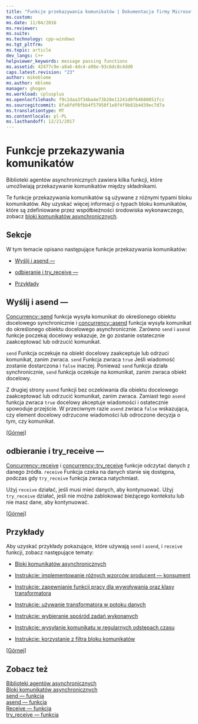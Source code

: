 ```yaml
---
title: "Funkcje przekazywania komunikatów | Dokumentacja firmy Microsoft"
ms.custom: 
ms.date: 11/04/2016
ms.reviewer: 
ms.suite: 
ms.technology: cpp-windows
ms.tgt_pltfrm: 
ms.topic: article
dev_langs: C++
helpviewer_keywords: message passing functions
ms.assetid: 42477c9e-a8a6-4dc4-a98e-93c6dc8c4dd0
caps.latest.revision: "23"
author: mikeblome
ms.author: mblome
manager: ghogen
ms.workload: cplusplus
ms.openlocfilehash: f9c2daa3f34ba4e73b28e11241d0f64680851fcc
ms.sourcegitcommit: 8fa8fdf0fbb4f57950f1e8f4f9b81b4d39ec7d7a
ms.translationtype: MT
ms.contentlocale: pl-PL
ms.lasthandoff: 12/21/2017
---
```

# <a name="message-passing-functions"></a>Funkcje przekazywania komunikatów
Biblioteki agentów asynchronicznych zawiera kilka funkcji, które umożliwiają przekazywanie komunikatów między składnikami.  
  
 Te funkcje przekazywania komunikatów są używane z różnymi typami bloku komunikatów. Aby uzyskać więcej informacji o typach bloku komunikatów, które są zdefiniowane przez współbieżności środowiska wykonawczego, zobacz [bloki komunikatów asynchronicznych](../../parallel/concrt/asynchronous-message-blocks.md).  
  
##  <a name="top"></a>Sekcje  
 W tym temacie opisano następujące funkcje przekazywania komunikatów:  
  
-   [Wyślij i asend —](#send)  
  
-   [odbieranie i try_receive —](#receive)  
  
-   [Przykłady](#examples)  
  
##  <a name="send"></a>Wyślij i asend —  

 [Concurrency::send](reference/concurrency-namespace-functions.md#send) funkcja wysyła komunikat do określonego obiektu docelowego synchronicznie i [concurrency::asend](reference/concurrency-namespace-functions.md#asend) funkcja wysyła komunikat do określonego obiektu docelowego asynchronicznie. Zarówno `send` i `asend` funkcje poczekaj docelowy wskazuje, że go zostanie ostatecznie zaakceptować lub odrzucić komunikat.  
  
 `send` Funkcja oczekuje na obiekt docelowy zaakceptuje lub odrzuci komunikat, zanim zwraca. `send` Funkcja zwraca `true` Jeśli wiadomość zostanie dostarczona i `false` inaczej. Ponieważ `send` funkcja działa synchronicznie, `send` funkcja oczekuje na komunikat, zanim zwraca obiekt docelowy.  
  
 Z drugiej strony `asend` funkcji bez oczekiwania dla obiektu docelowego zaakceptować lub odrzucić komunikat, zanim zwraca. Zamiast tego `asend` funkcja zwraca `true` docelowy akceptuje wiadomości i ostatecznie spowoduje przejście. W przeciwnym razie `asend` zwraca `false` wskazująca, czy element docelowy odrzucone wiadomości lub odroczone decyzja o tym, czy komunikat.  
  
 [[Górnej](#top)]  
  
##  <a name="receive"></a>odbieranie i try_receive —  

 [Concurrency::receive](reference/concurrency-namespace-functions.md#receive) i [concurrency::try_receive](reference/concurrency-namespace-functions.md#try_receive) funkcje odczytać danych z danego źródła. `receive` Funkcja czeka na danych stanie się dostępna, podczas gdy `try_receive` funkcja zwraca natychmiast.  
  
 Użyj `receive` działać, jeśli musi mieć danych, aby kontynuować. Użyj `try_receive` działać, jeśli nie można zablokować bieżącego kontekstu lub nie masz dane, aby kontynuować.  
  
 [[Górnej](#top)]  
  
##  <a name="examples"></a>Przykłady  
 Aby uzyskać przykłady pokazujące, które używają `send` i `asend`, i `receive` funkcji, zobacz następujące tematy:  
  
-   [Bloki komunikatów asynchronicznych](../../parallel/concrt/asynchronous-message-blocks.md)  
  
-   [Instrukcje: implementowanie różnych wzorców producent — konsument](../../parallel/concrt/how-to-implement-various-producer-consumer-patterns.md)  
  
-   [Instrukcje: zapewnianie funkcji pracy dla wywoływania oraz klasy transformatora](../../parallel/concrt/how-to-provide-work-functions-to-the-call-and-transformer-classes.md)  
  
-   [Instrukcje: używanie transformatora w potoku danych](../../parallel/concrt/how-to-use-transformer-in-a-data-pipeline.md)  
  
-   [Instrukcje: wybieranie spośród zadań wykonanych](../../parallel/concrt/how-to-select-among-completed-tasks.md)  
  
-   [Instrukcje: wysyłanie komunikatu w regularnych odstępach czasu](../../parallel/concrt/how-to-send-a-message-at-a-regular-interval.md)  
  
-   [Instrukcje: korzystanie z filtra bloku komunikatów](../../parallel/concrt/how-to-use-a-message-block-filter.md)  
  
 [[Górnej](#top)]  
  
## <a name="see-also"></a>Zobacz też  
 [Biblioteki agentów asynchronicznych](../../parallel/concrt/asynchronous-agents-library.md)   
 [Bloki komunikatów asynchronicznych](../../parallel/concrt/asynchronous-message-blocks.md)   
 [send — funkcja](reference/concurrency-namespace-functions.md#send)   
 [asend — funkcja](reference/concurrency-namespace-functions.md#asend)   
 [Receive — funkcja](reference/concurrency-namespace-functions.md#receive)   
 [try_receive — funkcja](reference/concurrency-namespace-functions.md#try_receive)


